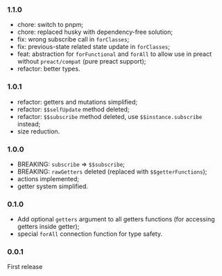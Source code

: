 ### 1.1.0
* chore: switch to pnpm;
* chore: replaced husky with dependency-free solution;
* fix: wrong subscribe call in `forClasses`;
* fix: previous-state related state update in `forClasses`;
* feat: abstraction for `forFunctional` and `forAll` to allow use in preact 
  without `preact/compat` (pure preact support);
* refactor: better types.

### 1.0.1
* refactor: getters and mutations simplified;
* refactor: `$$selfUpdate` method deleted;
* refactor: `$$subscribe` method deleted, 
  use `$$instance.subscribe` instead;
* size reduction.

### 1.0.0
* BREAKING: `subscribe` => `$$subscribe`;
* BREAKING: `rawGetters` deleted (replaced with `$$getterFunctions`);
* actions implemented;
* getter system simplified.

### 0.1.0
* Add optional `getters` argument to all getters functions
  (for accessing getters inside getter);
* special `forAll` connection function for type safety.

### 0.0.1
First release
